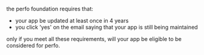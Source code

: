 the perfo foundation requires that:
- your app be updated at least once in 4 years
- you click 'yes' on the email saying that your app is still being maintained

only if you meet all these requirements, will your app be eligible to be considered for perfo.